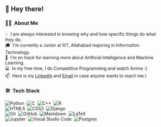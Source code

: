 <h2>👋 Hey there!</h2>

### 👨‍💻 &nbsp;About Me

💡 &nbsp;I am always interested in knowing why and how specific things do what they do.\
🎓 &nbsp;I'm currently a Junior at IIIT, Allahabad majoring in Information Technology.\
🌱 &nbsp;I'm on track for learning more about Artificial Intelligence and Machine Learning.\
💻 &nbsp;In my free time, I do Competitive Programming and watch Anime :)\
📫 &nbsp;Here is my [LinkedIn](https://www.linkedin.com/in/007prateekd/) and [Email](mailto:007prateekd@gmail.com) in case anyone wants to reach me.\


### 🛠 &nbsp;Tech Stack

<img alt="Python" src="https://img.shields.io/badge/python-%2314354C.svg?&style=for-the-badge&logo=python&logoColor=white"/>&nbsp;
<img alt="C" src="https://img.shields.io/badge/c-%2300599C.svg?&style=for-the-badge&logo=c&logoColor=white"/>&nbsp;
<img alt="C++" src="https://img.shields.io/badge/c++-%2300599C.svg?&style=for-the-badge&logo=c%2B%2B&ogoColor=white"/>&nbsp;
<img alt="R" src="https://img.shields.io/badge/r-%23276DC3.svg?&style=for-the-badge&logo=r&logoColor=white"/>\
<img alt="HTML5" src="https://img.shields.io/badge/html5-%23E34F26.svg?&style=for-the-badge&logo=html5&logoColor=white"/>&nbsp;
<img alt="CSS3" src="https://img.shields.io/badge/css3-%231572B6.svg?&style=for-the-badge&logo=css3&logoColor=white"/>&nbsp;
<img alt="Django" src="https://img.shields.io/badge/django-%23092E20.svg?&style=for-the-badge&logo=django&logoColor=white"/>\
<img alt="Git" src="https://img.shields.io/badge/git-%23F05033.svg?&style=for-the-badge&logo=git&logoColor=white"/>&nbsp;
<img alt="GitHub" src="https://img.shields.io/badge/github-%23121011.svg?&style=for-the-badge&logo=github&logoColor=white"/>&nbsp;
<img alt="Markdown" src="https://img.shields.io/badge/markdown-%23000000.svg?&style=for-the-badge&logo=markdown&logoColor=white"/>&nbsp;
<img alt="LaTeX" src="https://img.shields.io/badge/latex-%23008080.svg?&style=for-the-badge&logo=latex&logoColor=white"/>\
<img alt="Jupyter" src="https://img.shields.io/badge/Jupyter-%23F37626.svg?&style=for-the-badge&logo=Jupyter&logoColor=white"/>&nbsp;
<img alt="Visual Studio Code" src="https://img.shields.io/badge/VisualStudioCode-0078d7.svg?&style=for-the-badge&logo=visual-studio-code&logoColor=white"/>&nbsp;
<img alt="Postgres" src ="https://img.shields.io/badge/postgres-%23316192.svg?&style=for-the-badge&logo=postgresql&logoColor=white"/>&nbsp;
